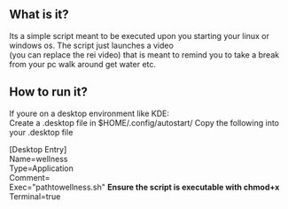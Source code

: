 ## What is it?
Its a simple script meant to be executed upon you starting your linux or windows os. The script just launches a video\
(you can replace the rei video) that is meant to remind you to take a break from your pc walk around get water etc.

## How to run it?
If youre on a desktop environment like KDE:\
Create a .desktop file in $HOME/.config/autostart/
Copy the following into your .desktop file

[Desktop Entry]\
Name=wellness\
Type=Application\
Comment=\
Exec="pathtowellness.sh" **Ensure the script is executable with chmod+x**\
Terminal=true
